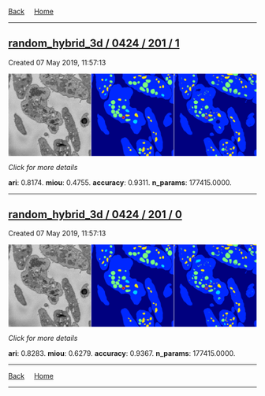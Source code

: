 
[Back](..)&nbsp;&nbsp;&nbsp;&nbsp;&nbsp;[Home](https://leapmanlab.github.io/snapshots)

---

<div class="summary"><a href="1"><h2>random_hybrid_3d / 0424 / 201 / 1</h2></a><p>Created 07 May 2019, 11:57:13
</p><a href="1"><img src="1/media/summary.png" align="center"></a><p>
<i>Click for more details</i>
</p></div>

**ari**: 0.8174. **miou**: 0.4755. **accuracy**: 0.9311. **n_params**: 177415.0000. 

---

<div class="summary"><a href="0"><h2>random_hybrid_3d / 0424 / 201 / 0</h2></a><p>Created 07 May 2019, 11:57:13
</p><a href="0"><img src="0/media/summary.png" align="center"></a><p>
<i>Click for more details</i>
</p></div>

**ari**: 0.8283. **miou**: 0.6279. **accuracy**: 0.9367. **n_params**: 177415.0000. 

---

[Back](..)&nbsp;&nbsp;&nbsp;&nbsp;&nbsp;[Home](https://leapmanlab.github.io/snapshots)

---